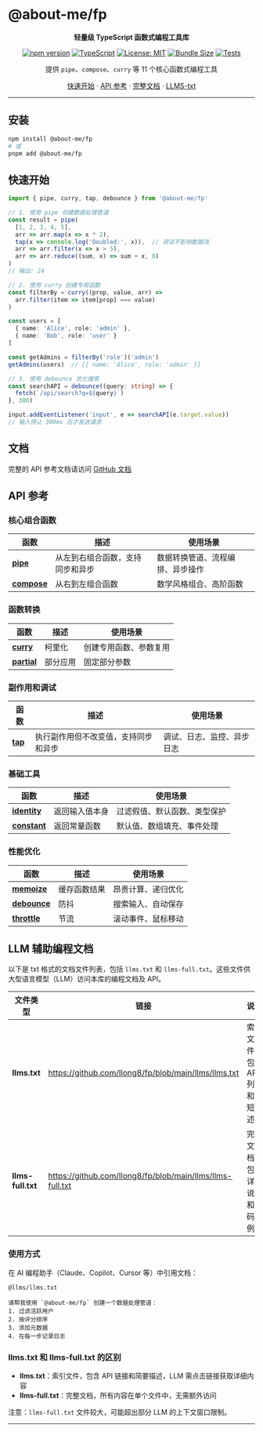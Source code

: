 # @about-me/fp

<div align="center">

**轻量级 TypeScript 函数式编程工具库**

[![npm version](https://img.shields.io/npm/v/@about-me/fp.svg)](https://www.npmjs.com/package/@about-me/fp)
[![TypeScript](https://img.shields.io/badge/TypeScript-5.3-blue.svg)](https://www.typescriptlang.org/)
[![License: MIT](https://img.shields.io/badge/License-MIT-yellow.svg)](https://opensource.org/licenses/MIT)
[![Bundle Size](https://img.shields.io/badge/gzipped-~2KB-green.svg)](https://bundlephobia.com/)
[![Tests](https://img.shields.io/badge/tests-97%20passing-brightgreen.svg)](./test)

提供 `pipe`、`compose`、`curry` 等 11 个核心函数式编程工具

[快速开始](#快速开始) · [API 参考](#api-参考) · [完整文档](https://github.com/llong8/fp/tree/main/docs) · [LLMS-txt](#llm-辅助编程文档)
</div>

---


## 安装

```bash
npm install @about-me/fp
# 或
pnpm add @about-me/fp
```

## 快速开始

```typescript
import { pipe, curry, tap, debounce } from '@about-me/fp'

// 1. 使用 pipe 创建数据处理管道
const result = pipe(
  [1, 2, 3, 4, 5],
  arr => arr.map(x => x * 2),
  tap(x => console.log('Doubled:', x)),  // 调试不影响数据流
  arr => arr.filter(x => x > 5),
  arr => arr.reduce((sum, x) => sum + x, 0)
)
// 输出: 24

// 2. 使用 curry 创建专用函数
const filterBy = curry((prop, value, arr) =>
  arr.filter(item => item[prop] === value)
)

const users = [
  { name: 'Alice', role: 'admin' },
  { name: 'Bob', role: 'user' }
]

const getAdmins = filterBy('role')('admin')
getAdmins(users)  // [{ name: 'Alice', role: 'admin' }]

// 3. 使用 debounce 优化搜索
const searchAPI = debounce((query: string) => {
  fetch(`/api/search?q=${query}`)
}, 300)

input.addEventListener('input', e => searchAPI(e.target.value))
// 输入停止 300ms 后才发送请求
```

## 文档

完整的 API 参考文档请访问 [GitHub 文档](https://github.com/llong8/fp/tree/main/docs) 

## API 参考

### 核心组合函数

| 函数 | 描述 | 使用场景 |
|------|------|---------|
| **[pipe](https://github.com/llong8/fp/blob/main/docs/pipe.md)** | 从左到右组合函数，支持同步和异步 | 数据转换管道、流程编排、异步操作 |
| **[compose](https://github.com/llong8/fp/blob/main/docs/compose.md)** | 从右到左组合函数 | 数学风格组合、高阶函数 |

### 函数转换

| 函数 | 描述 | 使用场景 |
|------|------|---------|
| **[curry](https://github.com/llong8/fp/blob/main/docs/curry.md)** | 柯里化 | 创建专用函数、参数复用 |
| **[partial](https://github.com/llong8/fp/blob/main/docs/partial.md)** | 部分应用 | 固定部分参数 |

### 副作用和调试

| 函数 | 描述 | 使用场景 |
|------|------|---------|
| **[tap](https://github.com/llong8/fp/blob/main/docs/tap.md)** | 执行副作用但不改变值，支持同步和异步 | 调试、日志、监控、异步日志 |

### 基础工具

| 函数 | 描述 | 使用场景 |
|------|------|---------|
| **[identity](https://github.com/llong8/fp/blob/main/docs/identity.md)** | 返回输入值本身 | 过滤假值、默认函数、类型保护 |
| **[constant](https://github.com/llong8/fp/blob/main/docs/constant.md)** | 返回常量函数 | 默认值、数组填充、事件处理 |

### 性能优化

| 函数 | 描述 | 使用场景 |
|------|------|---------|
| **[memoize](https://github.com/llong8/fp/blob/main/docs/memoize.md)** | 缓存函数结果 | 昂贵计算、递归优化 |
| **[debounce](https://github.com/llong8/fp/blob/main/docs/debounce.md)** | 防抖 | 搜索输入、自动保存 |
| **[throttle](https://github.com/llong8/fp/blob/main/docs/throttle.md)** | 节流 | 滚动事件、鼠标移动 |

## LLM 辅助编程文档

以下是 txt 格式的文档文件列表，包括 `llms.txt` 和 `llms-full.txt`。这些文件供大型语言模型（LLM）访问本库的编程文档及 API。

| 文件类型 | 链接 | 说明 |
|---------|------|------|
| **llms.txt** | https://github.com/llong8/fp/blob/main/llms/llms.txt | 索引文件，包含 API 列表和简短描述 |
| **llms-full.txt** | https://github.com/llong8/fp/blob/main/llms/llms-full.txt | 完整文档，包含详细说明和代码示例 |

### 使用方式

在 AI 编程助手（Claude、Copilot、Cursor 等）中引用文档：

```
@llms/llms.txt

请帮我使用 `@about-me/fp` 创建一个数据处理管道：
1. 过滤活跃用户
2. 按评分排序
3. 添加元数据
4. 在每一步记录日志
```


### llms.txt 和 llms-full.txt 的区别

- **llms.txt**：索引文件，包含 API 链接和简要描述，LLM 需点击链接获取详细内容
- **llms-full.txt**：完整文档，所有内容在单个文件中，无需额外访问

注意：`llms-full.txt` 文件较大，可能超出部分 LLM 的上下文窗口限制。


---

